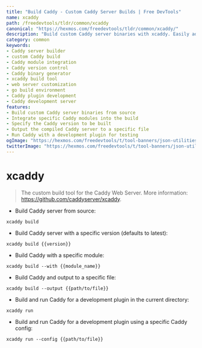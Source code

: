 ```yaml
---
title: "Build Caddy - Custom Caddy Server Builds | Free DevTools"
name: xcaddy
path: /freedevtools/tldr/common/xcaddy
canonical: "https://hexmos.com/freedevtools/tldr/common/xcaddy/"
description: "Build custom Caddy server binaries with xcaddy. Easily add modules, specify versions, and customize your Caddy server. Free online tool, no registration required."
category: common
keywords:
- Caddy server builder
- custom Caddy build
- Caddy module integration
- Caddy version control
- Caddy binary generator
- xcaddy build tool
- web server customization
- go build environment
- Caddy plugin development
- Caddy development server
features:
- Build custom Caddy server binaries from source
- Integrate specific Caddy modules into the build
- Specify the Caddy version to be built
- Output the compiled Caddy server to a specific file
- Run Caddy with a development plugin for testing
ogImage: "https://hexmos.com/freedevtools/t/tool-banners/json-utilities-banner.png"
twitterImage: "https://hexmos.com/freedevtools/t/tool-banners/json-utilities-banner.png"
---
```


# xcaddy

> The custom build tool for the Caddy Web Server.
> More information: <https://github.com/caddyserver/xcaddy>.

- Build Caddy server from source:

`xcaddy build`

- Build Caddy server with a specific version (defaults to latest):

`xcaddy build {{version}}`

- Build Caddy with a specific module:

`xcaddy build --with {{module_name}}`

- Build Caddy and output to a specific file:

`xcaddy build --output {{path/to/file}}`

- Build and run Caddy for a development plugin in the current directory:

`xcaddy run`

- Build and run Caddy for a development plugin using a specific Caddy config:

`xcaddy run --config {{path/to/file}}`
